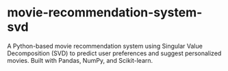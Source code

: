 # movie-recommendation-system-svd
A Python-based movie recommendation system using Singular Value Decomposition (SVD) to predict user preferences and suggest personalized movies. Built with Pandas, NumPy, and Scikit-learn.
